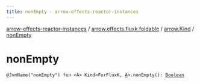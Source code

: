 ```yaml
---
title: nonEmpty - arrow-effects-reactor-instances
---
```


[arrow-effects-reactor-instances](../../index.html) / [arrow.effects.fluxk.foldable](../index.html) / [arrow.Kind](index.html) / [nonEmpty](./non-empty.html)

# nonEmpty

`@JvmName("nonEmpty") fun <A> Kind<ForFluxK, `[`A`](non-empty.html#A)`>.nonEmpty(): `[`Boolean`](https://kotlinlang.org/api/latest/jvm/stdlib/kotlin/-boolean/index.html)